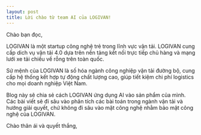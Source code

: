 ```yaml
---
layout: post
title: Lời chào từ team AI của LOGIVAN!
---
```

Chào bạn đọc, 

LOGIVAN là một startup công nghệ trẻ trong lĩnh vực vận tải. LOGIVAN cung cấp dich vụ vận tải 4.0 dựa trên nền tảng kết nối trực tiếp chủ hàng và mạng lưới xe tải chiều về rỗng trên toàn quốc.

Sứ mệnh của LOGIVAN là số hóa ngành công nghiệp vận tải đường bộ, cung cấp hệ thống kết hợp tự động chất lượng cao, giúp tiết kiệm chi phí logistics cho mọi doanh nghiệp Việt Nam.

Blog này sẽ chia sẻ cách LOGIVAN ứng dụng AI vào sản phẩm của mình. Các bài viết sẽ đi sâu vào phân tích các bài toán trong ngành vận tải và hướng giải quyết, chứ không đi sâu vào mặt công nghệ nhằm bảo mật công nghệ của LOGIVAN.

Chào thân ái và quyết thắng,